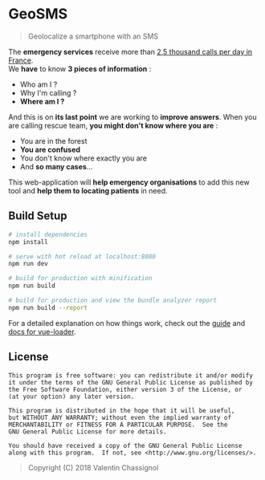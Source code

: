 # GeoSMS

> Geolocalize a smartphone with an SMS  

The **emergency services** receive more than [2,5 thousand calls per day in France](https://www.gouvernement.fr/risques/connaitre-les-numeros-d-urgence).  
We **have** to know **3 pieces of information** :
- Who am I ?
- Why I'm calling ?
- **Where am I ?**  

And this is on **its last point** we are working to **improve answers**.
When you are calling rescue team, **you might don't know where you are** :
- You are in the forest
- **You are confused**
- You don't know where exactly you are
- And **so many cases**...  

This web-application will **help emergency organisations** to add this new tool and **help them to locating patients** in need.

## Build Setup

``` bash
# install dependencies
npm install

# serve with hot reload at localhost:8080
npm run dev

# build for production with minification
npm run build

# build for production and view the bundle analyzer report
npm run build --report
```

For a detailed explanation on how things work, check out the [guide](http://vuejs-templates.github.io/webpack/) and [docs for vue-loader](http://vuejs.github.io/vue-loader).

## License
```
This program is free software: you can redistribute it and/or modify
it under the terms of the GNU General Public License as published by
the Free Software Foundation, either version 3 of the License, or
(at your option) any later version.
   
This program is distributed in the hope that it will be useful,
but WITHOUT ANY WARRANTY; without even the implied warranty of
MERCHANTABILITY or FITNESS FOR A PARTICULAR PURPOSE.  See the
GNU General Public License for more details.
   
You should have received a copy of the GNU General Public License
along with this program.  If not, see <http://www.gnu.org/licenses/>.
```  

> Copyright (C) 2018 Valentin Chassignol
